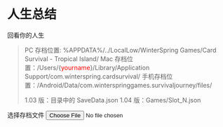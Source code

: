 # 人生总结

回看你的人生

> PC 存档位置: %APPDATA%/../LocalLow/WinterSpring Games/Card Survival - Tropical Island/
> Mac 存档位置：/Users/{<font color=red>yourname</font>}/Library/Application Support/com.winterspring.cardsurvival/
> 手机存档位置：/Android/Data/com.winterspringgames.survivaljourney/files/
>
> 1.03 版：目录中的 SaveData.json
> 1.04 版：Games/Slot_N.json

<div class="mb-3">
  <label for="formFile" class="form-label">选择存档文件</label>
  <input class="form-control" type="file" id="formFile" onchange="onOpenFiles(this.files)">
</div>
<div id="sava_slot_container"></div>
<div id="sava_data_container"></div>
<div id="cloud_container" style="width:100%;height:500px"></div>
<script src="guid.js"></script>
<script src="b2wordcloud.min.js"></script>
<script>document.title="人生总结"</script>
